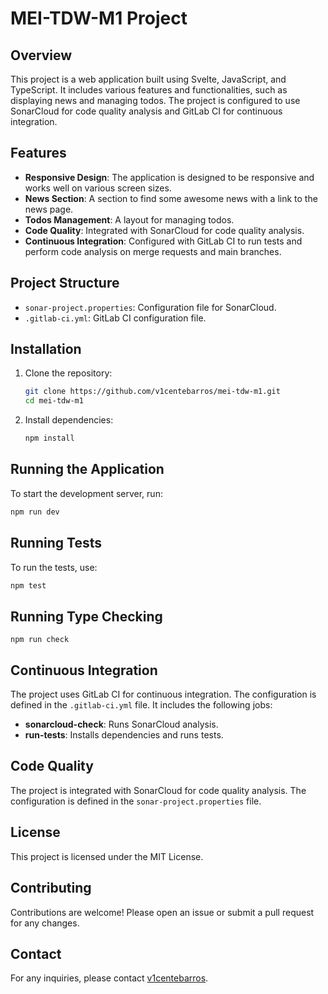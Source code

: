 # MEI-TDW-M1 Project

## Overview

This project is a web application built using Svelte, JavaScript, and TypeScript. It includes various features and functionalities, such as displaying news and managing todos. The project is configured to use SonarCloud for code quality analysis and GitLab CI for continuous integration.

## Features

- **Responsive Design**: The application is designed to be responsive and works well on various screen sizes.
- **News Section**: A section to find some awesome news with a link to the news page.
- **Todos Management**: A layout for managing todos.
- **Code Quality**: Integrated with SonarCloud for code quality analysis.
- **Continuous Integration**: Configured with GitLab CI to run tests and perform code analysis on merge requests and main branches.

## Project Structure

- `sonar-project.properties`: Configuration file for SonarCloud.
- `.gitlab-ci.yml`: GitLab CI configuration file.

## Installation

1. Clone the repository:

   ```sh
   git clone https://github.com/v1centebarros/mei-tdw-m1.git
   cd mei-tdw-m1
   ```

2. Install dependencies:
   ```sh
   npm install
   ```

## Running the Application

To start the development server, run:

```sh
npm run dev
```

## Running Tests

To run the tests, use:

```sh
npm test
```

## Running Type Checking

```shell
npm run check
```

## Continuous Integration

The project uses GitLab CI for continuous integration. The configuration is defined in the `.gitlab-ci.yml` file. It includes the following jobs:

- **sonarcloud-check**: Runs SonarCloud analysis.
- **run-tests**: Installs dependencies and runs tests.

## Code Quality

The project is integrated with SonarCloud for code quality analysis. The configuration is defined in the `sonar-project.properties` file.

## License

This project is licensed under the MIT License.

## Contributing

Contributions are welcome! Please open an issue or submit a pull request for any changes.

## Contact

For any inquiries, please contact [v1centebarros](https://gitlab.com/v1centebarros).
